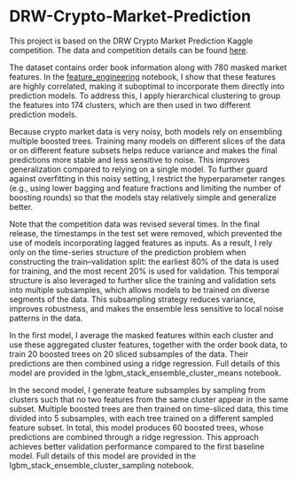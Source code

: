 # DRW-Crypto-Market-Prediction
This project is based on the DRW Crypto Market Prediction Kaggle competition. The data and competition details can be found [here](https://www.kaggle.com/competitions/drw-crypto-market-prediction/overview).

The dataset contains order book information along with 780 masked market features. In the [feature_engineering](https://github.com/mahsa-khoshnama/DRW-Crypto-Market-Prediction/blob/main/code/feature_engineering.ipynb) notebook, I show that these features are highly correlated, making it suboptimal to incorporate them directly into prediction models. To address this, I apply hierarchical clustering to group the features into 174 clusters, which are then used in two different prediction models.

Because crypto market data is very noisy, both models rely on ensembling multiple boosted trees. Training many models on different slices of the data or on different feature subsets helps reduce variance and makes the final predictions more stable and less sensitive to noise. This improves generalization compared to relying on a single model. To further guard against overfitting in this noisy setting, I restrict the hyperparameter ranges (e.g., using lower bagging and feature fractions and limiting the number of boosting rounds) so that the models stay relatively simple and generalize better.

Note that the competition data was revised several times. In the final release, the timestamps in the test set were removed, which prevented the use of models incorporating lagged features as inputs. As a result, I rely only on the time-series structure of the prediction problem when constructing the train–validation split: the earliest 80% of the data is used for training, and the most recent 20% is used for validation. This temporal structure is also leveraged to further slice the training and validation sets into multiple subsamples, which allows models to be trained on diverse segments of the data. This subsampling strategy reduces variance, improves robustness, and makes the ensemble less sensitive to local noise patterns in the data.

In the first model, I average the masked features within each cluster and use these aggregated cluster features, together with the order book data, to train 20 boosted trees on 20 sliced subsamples of the data. Their predictions are then combined using a ridge regression. Full details of this model are provided in the lgbm_stack_ensemble_cluster_means notebook.

In the second model, I generate feature subsamples by sampling from clusters such that no two features from the same cluster appear in the same subset. Multiple boosted trees are then trained on time-sliced data, this time divided into 5 subsamples, with each tree trained on a different sampled feature subset. In total, this model produces 60 boosted trees, whose predictions are combined through a ridge regression. This approach achieves better validation performance compared to the first baseline model. Full details of this model are provided in the lgbm_stack_ensemble_cluster_sampling notebook.

